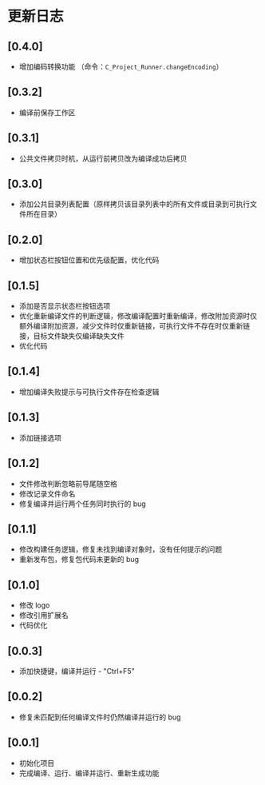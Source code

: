# 更新日志

## [0.4.0]

- 增加编码转换功能 （命令：`C_Project_Runner.changeEncoding`）

## [0.3.2]

- 编译前保存工作区

## [0.3.1]

- 公共文件拷贝时机，从运行前拷贝改为编译成功后拷贝

## [0.3.0]

- 添加公共目录列表配置（原样拷贝该目录列表中的所有文件或目录到可执行文件所在目录）

## [0.2.0]

- 增加状态栏按钮位置和优先级配置，优化代码

## [0.1.5]

- 添加是否显示状态栏按钮选项
- 优化重新编译文件的判断逻辑，修改编译配置时重新编译，修改附加资源时仅额外编译附加资源，减少文件时仅重新链接，可执行文件不存在时仅重新链接，目标文件缺失仅编译缺失文件
- 优化代码

## [0.1.4]

- 增加编译失败提示与可执行文件存在检查逻辑

## [0.1.3]

- 添加链接选项

## [0.1.2]

- 文件修改判断忽略前导尾随空格
- 修改记录文件命名
- 修复编译并运行两个任务同时执行的 bug

## [0.1.1]

- 修改构建任务逻辑，修复未找到编译对象时，没有任何提示的问题
- 重新发布包，修复包代码未更新的 bug

## [0.1.0]

- 修改 logo
- 修改引用扩展名
- 代码优化

## [0.0.3]

- 添加快捷键，编译并运行 - "Ctrl+F5"

## [0.0.2]

- 修复未匹配到任何编译文件时仍然编译并运行的 bug

## [0.0.1]

- 初始化项目
- 完成编译、运行、编译并运行、重新生成功能
